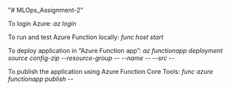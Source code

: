 "# MLOps_Assignment-2" 

To login Azure:
_az login_

To run and test Azure Function locally: 
_func host start_

To deploy application in “Azure Function app”: 
_az functionapp deployment source config-zip --resource-group --</resource-group> --name --</function-app-name> --src --</path-to-zip-file>_

To publish the application using Azure Function Core Tools:
_func azure functionapp publish --</FunctionAppName>_
